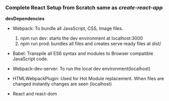 ### Complete React Setup from Scratch same as _create-react-app_

**devDependencies**

- Webpack: To bundle all JavaScript, CSS, Image files.

  1. npm run dev: starts the dev environment at localhost:3000
  2. npm run prod: bundles all files and creates serve ready files at dist/

- Babel: Transpile all ES6 syntax and modules to Browser compatible JavaScript code.

- Webpack-dev-server: To run the local dev environment(localhost)

- HTMLWebpackPlugin: Used for Hot Module replacement. When files are changed instantly changes are seen (localhost)

- React and react-dom
